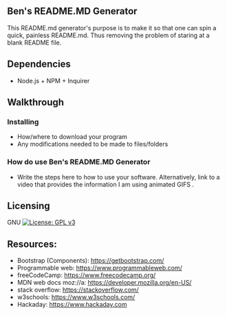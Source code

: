  
              
## Ben's  README.MD Generator

This README.md generator's purpose is to make it so that one can spin a quick, painless README.md. Thus removing the problem of staring at a blank README file.  
 
## Dependencies

* Node.js + NPM + Inquirer                    

                    

                    
## Walkthrough
                   
### Installing
                    
* How/where to download your program
* Any modifications needed to be made to files/folders

### How do use Ben's  README.MD Generator
* Write the steps here to how to use your software. Alternatively, link to a video that provides the information I am using animated GIFS .
                                   
## Licensing

GNU [![License: GPL v3](https://img.shields.io/badge/License-GPLv3-blue.svg)](https://www.gnu.org/licenses/gpl-3.0) 
                    
## Resources:


* Bootstrap (Components):  https://getbootstrap.com/
* Programmable web: https://www.programmableweb.com/
* freeCodeCamp: https://www.freecodecamp.org/
* MDN web docs moz://a: https://developer.mozilla.org/en-US/
* stack overflow: https://stackoverflow.com/
* w3schools: https://www.w3schools.com/
* Hackaday: https://www.hackaday.com
 